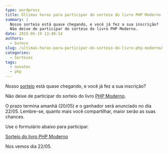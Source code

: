 ```yaml
---
type: wordpress
title: Últimas horas para participar do sorteio do livro PHP Moderno
summary: |
  Nosso sorteio está quase chegando, e você já fez a sua inscrição?
  Não deixe de participar do sorteio do livro PHP Moderno.
date: 2015-05-19 13:40:14
authors:
  - buteco
slug: /ultimas-horas-para-participar-do-sorteio-do-livro-php-moderno/
categories:
  - Sorteios
tags:
  - novatec
  - php
---
```


Nosso <a href="/sorteio-do-livro-php-moderno">sorteio</a> está quase chegando, e você já fez a sua inscrição?

Não deixe de participar do sorteio do livro <a href="http://www.novatec.com.br/livros/phpmoderno/" target="_blank">PHP Moderno</a>.

O prazo termina amanhã (20/05) e o ganhador será anunciado no dia 22/05. Lembre-se, quanto mais você compartilhar, maior serão as suas chances.

Use o formulário abaixo para participar.


<a class="e-widget" href="https://gleam.io/i34co/sorteio-do-livro-php-moderno" rel="nofollow">Sorteio do livro PHP Moderno</a>
<script src="https://js.gleam.io/e.js" async="true" type="text/javascript"></script>


Nos vemos dia 22/05.
